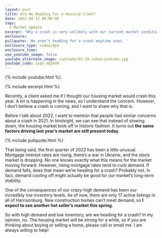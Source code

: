```yaml
---
layout: post
title: Are We Heading for a Housing Crash?
date: 2022-04-12 00:00:00
tags:
  - Market Update
excerpt: 'Why a crash is very unlikely with our current market conditions. '
enclosure:
pullquote: 'We aren’t heading for a crash anytime soon. '
enclosure_type: video/mp4
enclosure_time:
use_youtube_image: false
youtube_alternate_image: /uploads/03-29-cohen-youtube.jpg
youtube_code: zsqo_4EpXnM
---
```

{% include youtube.html %}

{% include excerpt.html %}

Recently, a client asked me if I thought our housing market would crash this year. A lot is happening in the news, so I understand the concern. However, I don’t believe a crash is coming, and I want to share why that is.&nbsp;

Before I talk about 2022, I want to mention that people had similar concerns about a crash in 2021. In hindsight, we can see that instead of slowing down, the housing market took off in historic fashion. It turns out **the same factors driving last year’s market are still present today.**

{% include pullquote.html %}

That being said, the first quarter of 2022 has been a little unusual. Mortgage interest rates are rising, there’s a war in Ukraine, and the stock market is dropping. No one knows exactly what this means for the market moving forward. However, rising mortgage rates tend to curb demand. If demand falls, does that mean we’re heading for a crash? Probably not. In fact, demand cooling off might actually be good for our market’s long-term stability.&nbsp;

One of the consequences of our crazy-high demand has been our incredibly low inventory levels. As of now, there are only 17 active listings in all of Harrisonburg. New construction homes can’t meet demand, so **I expect to see another hot seller’s market this spring.&nbsp;**

So with high demand and low inventory, are we heading for a crash? In my opinion, no. The housing market will be strong for a while, so if you are thinking about buying or selling a home, please call or email me. I am always willing to help\!

